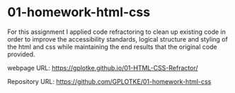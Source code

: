 # 01-homework-html-css

For this assignment I applied code refractoring to clean up existing code in order to improve the accessibility standards, logical structure and styling of the html and css while maintaining the end results that the original code provided.

webpage URL: https://gplotke.github.io/01-HTML-CSS-Refractor/

Repository URL: https://github.com/GPLOTKE/01-homework-html-css

